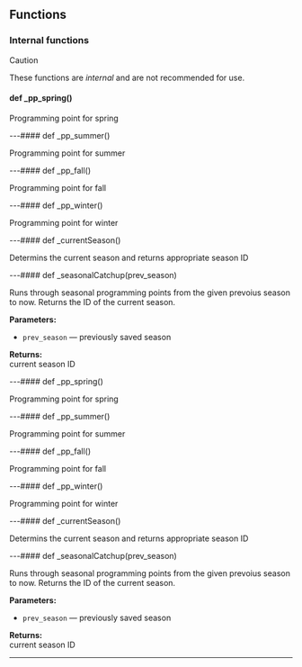 ## Functions

### Internal functions

> [!CAUTION]
> These functions are *internal* and are not recommended for use.

#### def _pp_spring()

Programming point for spring

---#### def _pp_summer()

Programming point for summer

---#### def _pp_fall()

Programming point for fall

---#### def _pp_winter()

Programming point for winter

---#### def _currentSeason()

Determins the current season and returns appropriate season ID

---#### def _seasonalCatchup(prev_season)

Runs through seasonal programming points from the given prevoius season to now. Returns the ID of the current season.

**Parameters:**
- `prev_season` &mdash; previously saved season


**Returns:**<br>
current season ID

---#### def _pp_spring()

Programming point for spring

---#### def _pp_summer()

Programming point for summer

---#### def _pp_fall()

Programming point for fall

---#### def _pp_winter()

Programming point for winter

---#### def _currentSeason()

Determins the current season and returns appropriate season ID

---#### def _seasonalCatchup(prev_season)

Runs through seasonal programming points from the given prevoius season to now. Returns the ID of the current season.

**Parameters:**
- `prev_season` &mdash; previously saved season


**Returns:**<br>
current season ID

---